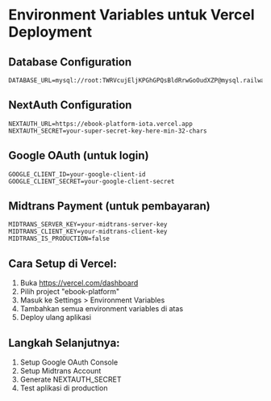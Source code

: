 # Environment Variables untuk Vercel Deployment

## Database Configuration
```
DATABASE_URL=mysql://root:TWRVcujEljKPGhGPQsBldRrwGoOudXZP@mysql.railway.internal:3306/railway
```

## NextAuth Configuration
```
NEXTAUTH_URL=https://ebook-platform-iota.vercel.app
NEXTAUTH_SECRET=your-super-secret-key-here-min-32-chars
```

## Google OAuth (untuk login)
```
GOOGLE_CLIENT_ID=your-google-client-id
GOOGLE_CLIENT_SECRET=your-google-client-secret
```

## Midtrans Payment (untuk pembayaran)
```
MIDTRANS_SERVER_KEY=your-midtrans-server-key
MIDTRANS_CLIENT_KEY=your-midtrans-client-key
MIDTRANS_IS_PRODUCTION=false
```

## Cara Setup di Vercel:
1. Buka https://vercel.com/dashboard
2. Pilih project "ebook-platform"
3. Masuk ke Settings > Environment Variables
4. Tambahkan semua environment variables di atas
5. Deploy ulang aplikasi

## Langkah Selanjutnya:
1. Setup Google OAuth Console
2. Setup Midtrans Account
3. Generate NEXTAUTH_SECRET
4. Test aplikasi di production
